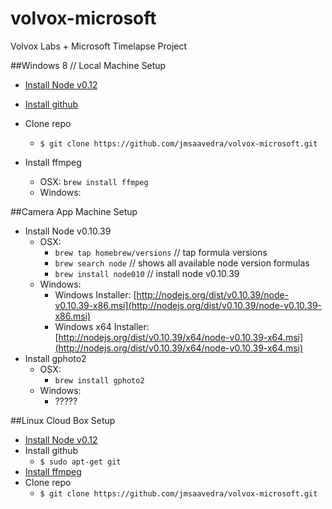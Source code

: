 # volvox-microsoft
Volvox Labs + Microsoft Timelapse Project


##Windows 8 // Local Machine Setup

* [Install Node v0.12](https://nodejs.org/download/)
* [Install github](https://windows.github.com/)
* Clone repo
  * `$ git clone https://github.com/jmsaavedra/volvox-microsoft.git`

* Install ffmpeg
  * OSX: `brew install ffmpeg`
  * Windows:
 
##Camera App Machine Setup
* Install Node v0.10.39
  * OSX: 
    * `brew tap homebrew/versions` // tap formula versions
    * `brew search node`      // shows all available node version formulas
    * `brew install node010`  // install node v0.10.39
  * Windows:
    * Windows Installer: [http://nodejs.org/dist/v0.10.39/node-v0.10.39-x86.msi](http://nodejs.org/dist/v0.10.39/node-v0.10.39-x86.msi)
    * Windows x64 Installer: [http://nodejs.org/dist/v0.10.39/x64/node-v0.10.39-x64.msi](http://nodejs.org/dist/v0.10.39/x64/node-v0.10.39-x64.msi)
* Install gphoto2
  * OSX: 
    * `brew install gphoto2`
  * Windows: 
    * ?????
  

##Linux Cloud Box Setup

* [Install Node v0.12](https://nodejs.org/download/)
* Install github
  * `$ sudo apt-get git`
* [Install ffmpeg](https://github.com/fluent-ffmpeg/node-fluent-ffmpeg/wiki/Installing-ffmpeg-on-Debian)
* Clone repo
  * `$ git clone https://github.com/jmsaavedra/volvox-microsoft.git`
  
